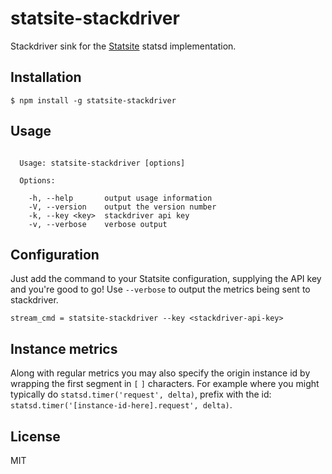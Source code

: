 
# statsite-stackdriver

  Stackdriver sink for the [Statsite](https://github.com/armon/statsite) statsd implementation.

## Installation

```
$ npm install -g statsite-stackdriver
```

## Usage

```

  Usage: statsite-stackdriver [options]

  Options:

    -h, --help       output usage information
    -V, --version    output the version number
    -k, --key <key>  stackdriver api key
    -v, --verbose    verbose output

```

## Configuration

 Just add the command to your Statsite configuration, supplying the API key and you're good to go! Use `--verbose` to output the metrics being sent to stackdriver.

```
stream_cmd = statsite-stackdriver --key <stackdriver-api-key>
```

## Instance metrics

  Along with regular metrics you may also specify the origin instance id by wrapping the first segment in `[` `]` characters. For example where you might typically do `statsd.timer('request', delta)`, prefix with the id: `statsd.timer('[instance-id-here].request', delta)`.

## License

  MIT
